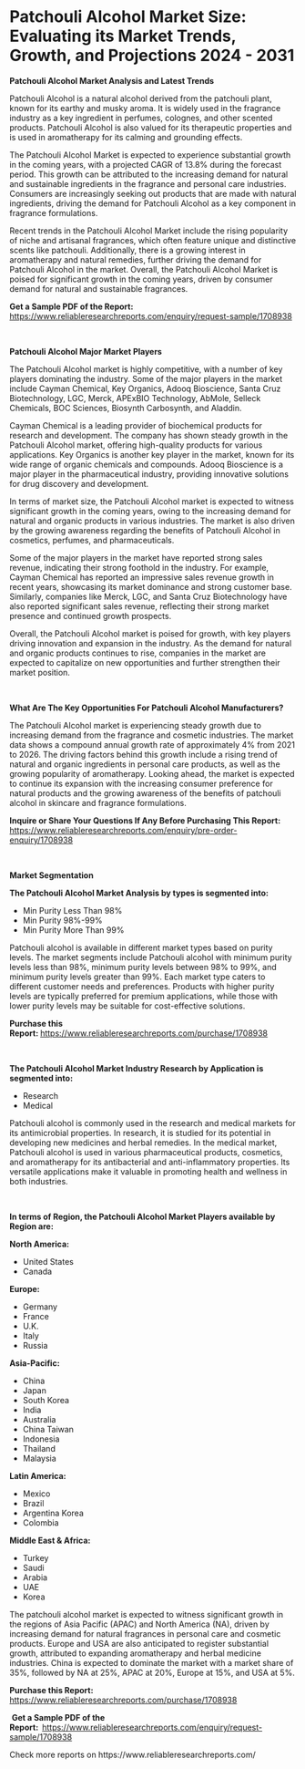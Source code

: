 <p><h1>Patchouli Alcohol Market Size: Evaluating its Market Trends, Growth, and Projections 2024 - 2031</h1></p><p><strong>Patchouli Alcohol Market Analysis and Latest Trends</strong></p>
<p><p>Patchouli Alcohol is a natural alcohol derived from the patchouli plant, known for its earthy and musky aroma. It is widely used in the fragrance industry as a key ingredient in perfumes, colognes, and other scented products. Patchouli Alcohol is also valued for its therapeutic properties and is used in aromatherapy for its calming and grounding effects.</p><p>The Patchouli Alcohol Market is expected to experience substantial growth in the coming years, with a projected CAGR of 13.8% during the forecast period. This growth can be attributed to the increasing demand for natural and sustainable ingredients in the fragrance and personal care industries. Consumers are increasingly seeking out products that are made with natural ingredients, driving the demand for Patchouli Alcohol as a key component in fragrance formulations.</p><p>Recent trends in the Patchouli Alcohol Market include the rising popularity of niche and artisanal fragrances, which often feature unique and distinctive scents like patchouli. Additionally, there is a growing interest in aromatherapy and natural remedies, further driving the demand for Patchouli Alcohol in the market. Overall, the Patchouli Alcohol Market is poised for significant growth in the coming years, driven by consumer demand for natural and sustainable fragrances.</p></p>
<p><strong>Get a Sample PDF of the Report:&nbsp;</strong> <a href="https://www.reliableresearchreports.com/enquiry/request-sample/1708938">https://www.reliableresearchreports.com/enquiry/request-sample/1708938</a></p>
<p>&nbsp;</p>
<p><strong>Patchouli Alcohol Major Market Players</strong></p>
<p><p>The Patchouli Alcohol market is highly competitive, with a number of key players dominating the industry. Some of the major players in the market include Cayman Chemical, Key Organics, Adooq Bioscience, Santa Cruz Biotechnology, LGC, Merck, APExBIO Technology, AbMole, Selleck Chemicals, BOC Sciences, Biosynth Carbosynth, and Aladdin. </p><p>Cayman Chemical is a leading provider of biochemical products for research and development. The company has shown steady growth in the Patchouli Alcohol market, offering high-quality products for various applications. Key Organics is another key player in the market, known for its wide range of organic chemicals and compounds. Adooq Bioscience is a major player in the pharmaceutical industry, providing innovative solutions for drug discovery and development.</p><p>In terms of market size, the Patchouli Alcohol market is expected to witness significant growth in the coming years, owing to the increasing demand for natural and organic products in various industries. The market is also driven by the growing awareness regarding the benefits of Patchouli Alcohol in cosmetics, perfumes, and pharmaceuticals.</p><p>Some of the major players in the market have reported strong sales revenue, indicating their strong foothold in the industry. For example, Cayman Chemical has reported an impressive sales revenue growth in recent years, showcasing its market dominance and strong customer base. Similarly, companies like Merck, LGC, and Santa Cruz Biotechnology have also reported significant sales revenue, reflecting their strong market presence and continued growth prospects.</p><p>Overall, the Patchouli Alcohol market is poised for growth, with key players driving innovation and expansion in the industry. As the demand for natural and organic products continues to rise, companies in the market are expected to capitalize on new opportunities and further strengthen their market position.</p></p>
<p>&nbsp;</p>
<p><strong>What Are The Key Opportunities For Patchouli Alcohol Manufacturers?</strong></p>
<p><p>The Patchouli Alcohol market is experiencing steady growth due to increasing demand from the fragrance and cosmetic industries. The market data shows a compound annual growth rate of approximately 4% from 2021 to 2026. The driving factors behind this growth include a rising trend of natural and organic ingredients in personal care products, as well as the growing popularity of aromatherapy. Looking ahead, the market is expected to continue its expansion with the increasing consumer preference for natural products and the growing awareness of the benefits of patchouli alcohol in skincare and fragrance formulations.</p></p>
<p><strong>Inquire or Share Your Questions If Any Before Purchasing This Report:</strong> <a href="https://www.reliableresearchreports.com/enquiry/pre-order-enquiry/1708938">https://www.reliableresearchreports.com/enquiry/pre-order-enquiry/1708938</a></p>
<p>&nbsp;</p>
<p><strong>Market Segmentation</strong></p>
<p><strong>The Patchouli Alcohol Market Analysis by types is segmented into:</strong></p>
<p><ul><li>Min Purity Less Than 98%</li><li>Min Purity 98%-99%</li><li>Min Purity More Than 99%</li></ul></p>
<p><p>Patchouli alcohol is available in different market types based on purity levels. The market segments include Patchouli alcohol with minimum purity levels less than 98%, minimum purity levels between 98% to 99%, and minimum purity levels greater than 99%. Each market type caters to different customer needs and preferences. Products with higher purity levels are typically preferred for premium applications, while those with lower purity levels may be suitable for cost-effective solutions.</p></p>
<p><strong>Purchase this Report:&nbsp;</strong><a href="https://www.reliableresearchreports.com/purchase/1708938">https://www.reliableresearchreports.com/purchase/1708938</a></p>
<p>&nbsp;</p>
<p><strong>The Patchouli Alcohol Market Industry Research by Application is segmented into:</strong></p>
<p><ul><li>Research</li><li>Medical</li></ul></p>
<p><p>Patchouli alcohol is commonly used in the research and medical markets for its antimicrobial properties. In research, it is studied for its potential in developing new medicines and herbal remedies. In the medical market, Patchouli alcohol is used in various pharmaceutical products, cosmetics, and aromatherapy for its antibacterial and anti-inflammatory properties. Its versatile applications make it valuable in promoting health and wellness in both industries.</p></p>
<p>&nbsp;</p>
<p><strong>In terms of Region, the Patchouli Alcohol Market Players available by Region are:</strong></p>
<p>
    <p> <strong> North America: </strong>
        <ul>
            <li>United States</li>
            <li>Canada</li>
        </ul>
        </p> 
    <p> <strong> Europe: </strong>
        <ul>
            <li>Germany</li>
            <li>France</li>
            <li>U.K.</li>
            <li>Italy</li>
            <li>Russia</li>
        </ul>
        </p> 
    <p> <strong> Asia-Pacific: </strong>
        <ul>
            <li>China</li>
            <li>Japan</li>
            <li>South Korea</li>
            <li>India</li>
            <li>Australia</li>
            <li>China Taiwan</li>
            <li>Indonesia</li>
            <li>Thailand</li>
            <li>Malaysia</li>
        </ul>
        </p> 
    <p> <strong> Latin America: </strong>
        <ul>
            <li>Mexico</li>
            <li>Brazil</li>
            <li>Argentina Korea</li>
            <li>Colombia</li>
        </ul>
        </p> 
    <p> <strong> Middle East & Africa: </strong>
        <ul>
            <li>Turkey</li>
            <li>Saudi</li>
            <li>Arabia</li>
            <li>UAE</li>
            <li>Korea</li>
        </ul>
    </p>
    </p>
<p><p>The patchouli alcohol market is expected to witness significant growth in the regions of Asia Pacific (APAC) and North America (NA), driven by increasing demand for natural fragrances in personal care and cosmetic products. Europe and USA are also anticipated to register substantial growth, attributed to expanding aromatherapy and herbal medicine industries. China is expected to dominate the market with a market share of 35%, followed by NA at 25%, APAC at 20%, Europe at 15%, and USA at 5%.</p></p>
<p><strong>Purchase this Report: </strong><a href="https://www.reliableresearchreports.com/purchase/1708938">https://www.reliableresearchreports.com/purchase/1708938</a></p>
<p>&nbsp;<strong>Get a Sample PDF of the Report:&nbsp;&nbsp;</strong><a href="https://www.reliableresearchreports.com/enquiry/request-sample/1708938">https://www.reliableresearchreports.com/enquiry/request-sample/1708938</a></p>
<p><strong></strong></p>
<p>Check more reports on https://www.reliableresearchreports.com/</p>